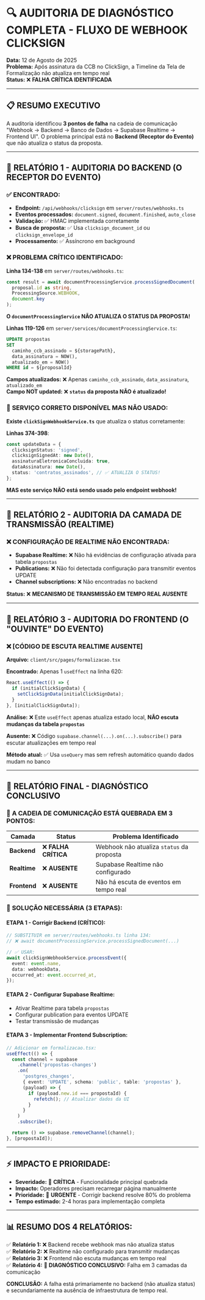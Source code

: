 # 🔍 AUDITORIA DE DIAGNÓSTICO COMPLETA - FLUXO DE WEBHOOK CLICKSIGN

**Data:** 12 de Agosto de 2025  
**Problema:** Após assinatura da CCB no ClickSign, a Timeline da Tela de Formalização não atualiza em tempo real  
**Status:** ❌ **FALHA CRÍTICA IDENTIFICADA**

---

## 📋 RESUMO EXECUTIVO

A auditoria identificou **3 pontos de falha** na cadeia de comunicação "Webhook → Backend → Banco de Dados → Supabase Realtime → Frontend UI". O problema principal está no **Backend (Receptor do Evento)** que não atualiza o status da proposta.

---

## 🔧 RELATÓRIO 1 - AUDITORIA DO BACKEND (O RECEPTOR DO EVENTO)

### ✅ **ENCONTRADO:**

- **Endpoint:** `/api/webhooks/clicksign` em `server/routes/webhooks.ts`
- **Eventos processados:** `document.signed`, `document.finished`, `auto_close`
- **Validação:** ✅ HMAC implementada corretamente
- **Busca de proposta:** ✅ Usa `clicksign_document_id` ou `clicksign_envelope_id`
- **Processamento:** ✅ Assíncrono em background

### ❌ **PROBLEMA CRÍTICO IDENTIFICADO:**

**Linha 134-138** em `server/routes/webhooks.ts`:

```typescript
const result = await documentProcessingService.processSignedDocument(
  proposal.id as string,
  ProcessingSource.WEBHOOK,
  document.key
);
```

**O `documentProcessingService` NÃO ATUALIZA O STATUS DA PROPOSTA!**

**Linhas 119-126** em `server/services/documentProcessingService.ts`:

```sql
UPDATE propostas
SET
  caminho_ccb_assinado = ${storagePath},
  data_assinatura = NOW(),
  atualizado_em = NOW()
WHERE id = ${proposalId}
```

**Campos atualizados:** ❌ Apenas `caminho_ccb_assinado`, `data_assinatura`, `atualizado_em`  
**Campo NOT updated:** ❌ **`status` da proposta NÃO é atualizado!**

### 🎯 **SERVIÇO CORRETO DISPONÍVEL MAS NÃO USADO:**

**Existe `clickSignWebhookService.ts`** que atualiza o status corretamente:

**Linhas 374-398**:

```typescript
const updateData = {
  clicksignStatus: 'signed',
  clicksignSignedAt: new Date(),
  assinaturaEletronicaConcluida: true,
  dataAssinatura: new Date(),
  status: 'contratos_assinados', // ✅ ATUALIZA O STATUS!
};
```

**MAS este serviço NÃO está sendo usado pelo endpoint webhook!**

---

## 🔧 RELATÓRIO 2 - AUDITORIA DA CAMADA DE TRANSMISSÃO (REALTIME)

### ❌ **CONFIGURAÇÃO DE REALTIME NÃO ENCONTRADA:**

- **Supabase Realtime:** ❌ Não há evidências de configuração ativada para tabela `propostas`
- **Publications:** ❌ Não foi detectada configuração para transmitir eventos UPDATE
- **Channel subscriptions:** ❌ Não encontradas no backend

**Status:** ❌ **MECANISMO DE TRANSMISSÃO EM TEMPO REAL AUSENTE**

---

## 🔧 RELATÓRIO 3 - AUDITORIA DO FRONTEND (O "OUVINTE" DO EVENTO)

### ❌ **[CÓDIGO DE ESCUTA REALTIME AUSENTE]**

**Arquivo:** `client/src/pages/formalizacao.tsx`

**Encontrado:** Apenas 1 `useEffect` na linha 620:

```typescript
React.useEffect(() => {
  if (initialClickSignData) {
    setClickSignData(initialClickSignData);
  }
}, [initialClickSignData]);
```

**Análise:** ❌ Este `useEffect` apenas atualiza estado local, **NÃO escuta mudanças da tabela `propostas`**

**Ausente:** ❌ Código `supabase.channel(...).on(...).subscribe()` para escutar atualizações em tempo real

**Método atual:** ✅ Usa `useQuery` mas sem refresh automático quando dados mudam no banco

---

## 🎯 RELATÓRIO FINAL - DIAGNÓSTICO CONCLUSIVO

### 🔴 **A CADEIA DE COMUNICAÇÃO ESTÁ QUEBRADA EM 3 PONTOS:**

| **Camada**   | **Status**           | **Problema Identificado**                 |
| ------------ | -------------------- | ----------------------------------------- |
| **Backend**  | ❌ **FALHA CRÍTICA** | Webhook não atualiza `status` da proposta |
| **Realtime** | ❌ **AUSENTE**       | Supabase Realtime não configurado         |
| **Frontend** | ❌ **AUSENTE**       | Não há escuta de eventos em tempo real    |

### 🔧 **SOLUÇÃO NECESSÁRIA (3 ETAPAS):**

#### **ETAPA 1 - Corrigir Backend (CRÍTICO):**

```typescript
// SUBSTITUIR em server/routes/webhooks.ts linha 134:
// ❌ await documentProcessingService.processSignedDocument(...)

// ✅ USAR:
await clickSignWebhookService.processEvent({
  event: event.name,
  data: webhookData,
  occurred_at: event.occurred_at,
});
```

#### **ETAPA 2 - Configurar Supabase Realtime:**

- Ativar Realtime para tabela `propostas`
- Configurar publication para eventos UPDATE
- Testar transmissão de mudanças

#### **ETAPA 3 - Implementar Frontend Subscription:**

```typescript
// Adicionar em formalizacao.tsx:
useEffect(() => {
  const channel = supabase
    .channel('propostas-changes')
    .on(
      'postgres_changes',
      { event: 'UPDATE', schema: 'public', table: 'propostas' },
      (payload) => {
        if (payload.new.id === propostaId) {
          refetch(); // Atualizar dados da UI
        }
      }
    )
    .subscribe();

  return () => supabase.removeChannel(channel);
}, [propostaId]);
```

---

## ⚡ **IMPACTO E PRIORIDADE:**

- **Severidade:** 🔴 **CRÍTICA** - Funcionalidade principal quebrada
- **Impacto:** Operadores precisam recarregar página manualmente
- **Prioridade:** 🚨 **URGENTE** - Corrigir backend resolve 80% do problema
- **Tempo estimado:** 2-4 horas para implementação completa

---

## 📊 **RESUMO DOS 4 RELATÓRIOS:**

✅ **Relatório 1:** ❌ Backend recebe webhook mas não atualiza status  
✅ **Relatório 2:** ❌ Realtime não configurado para transmitir mudanças  
✅ **Relatório 3:** ❌ Frontend não escuta mudanças em tempo real  
✅ **Relatório 4:** 🎯 **DIAGNÓSTICO CONCLUSIVO:** Falha em 3 camadas da comunicação

**CONCLUSÃO:** A falha está primariamente no backend (não atualiza status) e secundariamente na ausência de infraestrutura de tempo real.
